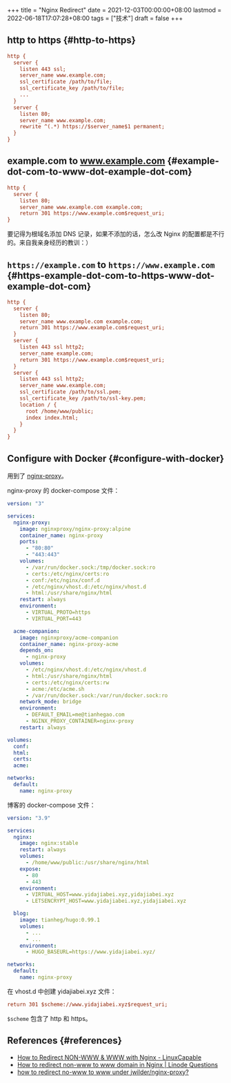 +++
title = "Nginx Redirect"
date = 2021-12-03T00:00:00+08:00
lastmod = 2022-06-18T17:07:28+08:00
tags = ["技术"]
draft = false
+++

## http to https {#http-to-https}

```cfg
http {
  server {
    listen 443 ssl;
    server_name www.example.com;
    ssl_certificate /path/to/file;
    ssl_certificate_key /path/to/file;
    ...
  }
  server {
    listen 80;
    server_name www.example.com;
    rewrite ^(.*) https://$server_name$1 permanent;
  }
}
```


## example.com to www.example.com {#example-dot-com-to-www-dot-example-dot-com}

```cfg
http {
  server {
    listen 80;
    server_name www.example.com example.com;
    return 301 https://www.example.com$request_uri;
}
```

要记得为根域名添加 DNS 记录，如果不添加的话，怎么改 Nginx 的配置都是不行的。来自我亲身经历的教训：）


## `https://example.com` to `https://www.example.com` {#https-example-dot-com-to-https-www-dot-example-dot-com}

```cfg
http {
  server {
    listen 80;
    server_name www.example.com example.com;
    return 301 https://www.example.com$request_uri;
  }
  server {
    listen 443 ssl http2;
    server_name example.com;
    return 301 https://www.example.com$request_uri;
  }
  server {
    listen 443 ssl http2;
    server_name www.example.com;
    ssl_certificate /path/to/ssl.pem;
    ssl_certificate_key /path/to/ssl-key.pem;
    location / {
      root /home/www/public;
      index index.html;
    }
  }
}
```


## Configure with Docker {#configure-with-docker}

用到了 [nginx-proxy](https://hub.docker.com/r/nginxproxy/nginx-proxy)。

nginx-proxy 的 docker-compose 文件：

```yml
version: "3"

services:
  nginx-proxy:
    image: nginxproxy/nginx-proxy:alpine
    container_name: nginx-proxy
    ports:
      - "80:80"
      - "443:443"
    volumes:
      - /var/run/docker.sock:/tmp/docker.sock:ro
      - certs:/etc/nginx/certs:ro
      - conf:/etc/nginx/conf.d
      - /etc/nginx/vhost.d:/etc/nginx/vhost.d
      - html:/usr/share/nginx/html
    restart: always
    environment:
      - VIRTUAL_PROTO=https
      - VIRTUAL_PORT=443

  acme-companion:
    image: nginxproxy/acme-companion
    container_name: nginx-proxy-acme
    depends_on:
      - nginx-proxy
    volumes:
      - /etc/nginx/vhost.d:/etc/nginx/vhost.d
      - html:/usr/share/nginx/html
      - certs:/etc/nginx/certs:rw
      - acme:/etc/acme.sh
      - /var/run/docker.sock:/var/run/docker.sock:ro
    network_mode: bridge
    environment:
      - DEFAULT_EMAIL=me@tianhegao.com
      - NGINX_PROXY_CONTAINER=nginx-proxy
    restart: always

volumes:
  conf:
  html:
  certs:
  acme:

networks:
  default:
    name: nginx-proxy
```

博客的 docker-compose 文件：

```yml
version: "3.9"

services:
  nginx:
    image: nginx:stable
    restart: always
    volumes:
      - /home/www/public:/usr/share/nginx/html
    expose:
      - 80
      - 443
    environment:
      - VIRTUAL_HOST=www.yidajiabei.xyz,yidajiabei.xyz
      - LETSENCRYPT_HOST=www.yidajiabei.xyz,yidajiabei.xyz

  blog:
    image: tianheg/hugo:0.99.1
    volumes:
      - ...
      - ...
    environment:
      - HUGO_BASEURL=https://www.yidajiabei.xyz/

networks:
  default:
    name: nginx-proxy
```

在 vhost.d 中创建 yidajiabei.xyz 文件：

```cfg
return 301 $scheme://www.yidajiabei.xyz$request_uri;
```

`$scheme` 包含了 http 和 https。


## References {#references}

-   [How to Redirect NON-WWW &amp; WWW with Nginx - LinuxCapable](https://www.linuxcapable.com/how-to-redirect-non-www-www-with-nginx/)
-   [How to redirect non-www to www domain in Nginx | Linode Questions](https://www.linode.com/community/questions/18987/how-to-redirect-non-www-to-www-domain-in-nginx)
-   [how to redirect no-www to www under jwilder/nginx-proxy?](https://stackoverflow.com/questions/35973947/how-to-redirect-no-www-to-www-under-jwilder-nginx-proxy)